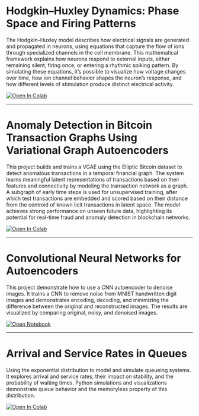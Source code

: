 # Hodgkin–Huxley Dynamics: Phase Space and Firing Patterns
The Hodgkin–Huxley model describes how electrical signals are generated and propagated in neurons, using equations that capture the flow of ions through specialized channels in the cell membrane. This mathematical framework explains how neurons respond to external inputs, either remaining silent, firing once, or entering a rhythmic spiking pattern. By simulating these equations, it’s possible to visualize how voltage changes over time, how ion channel behavior shapes the neuron’s response, and how different levels of stimulation produce distinct electrical activity.

<a href="https://colab.research.google.com/github/dvoils/neural-network-experiments/blob/main/hodgkin_huxley.ipynb" target="_parent">
  <img src="https://colab.research.google.com/assets/colab-badge.svg" alt="Open In Colab"/>
</a>

---

# Anomaly Detection in Bitcoin Transaction Graphs Using Variational Graph Autoencoders
This project builds and trains a VGAE using the Elliptic Bitcoin dataset to detect anomalous transactions in a temporal financial graph. The system learns meaningful latent representations of transactions based on their features and connectivity by modeling the transaction network as a graph. A subgraph of early time steps is used for unsupervised training, after which test transactions are embedded and scored based on their distance from the centroid of known licit transactions in latent space. The model achieves strong performance on unseen future data, highlighting its potential for real-time fraud and anomaly detection in blockchain networks.

<a href="https://colab.research.google.com/github/dvoils/neural-network-experiments/blob/main/elliptic.ipynb" target="_parent">
  <img src="https://colab.research.google.com/assets/colab-badge.svg" alt="Open In Colab"/>
</a>

---

# Convolutional Neural Networks for Autoencoders
This project demonstrate how to use a CNN autoencoder to denoise images. It trains a CNN to remove noise from MNIST handwritten digit images and demonstrates encoding, decoding, and minimizing the difference between the original and reconstructed images. The results are visualized by comparing original, noisy, and denoised images.

<a href="cnn-auto-encoder.ipynb">
  <img src="https://colab.research.google.com/assets/colab-badge.svg" alt="Open Notebook"/>
</a>

---

# Arrival and Service Rates in Queues
Using the exponential distribution to model and simulate queueing systems. It explores arrival and service rates, their impact on stability, and the probability of waiting times. Python simulations and visualizations demonstrate queue behavior and the memoryless property of this distribution.


<a href="https://colab.research.google.com/gist/dvoils/79f70b73f2374d4d6c3abbe4169027d8/arrival-and-service.ipynb">
  <img src="https://colab.research.google.com/assets/colab-badge.svg" alt="Open In Colab"/>
</a>


